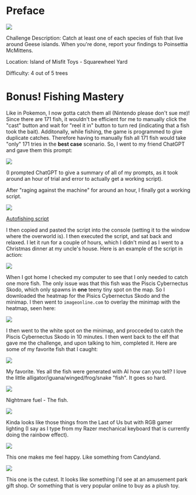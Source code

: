 # Preface
![](../images/Fishing-Guide.jpg)

Challenge Description: Catch at least one of each species of fish that live around Geese islands. When you're done, report your findings to Poinsettia McMittens.

Location: Island of Misfit Toys - Squarewheel Yard

Difficulty: 4 out of 5 trees



# Bonus! Fishing Mastery
Like in Pokemon, I now gotta catch them all (Nintendo please don't sue me)! Since there are 171 fish, it wouldn't be efficient for me to manually click the "cast" button and wait for "reel it in" button to turn red (indicating that a fish took the bait). Additonally, while fishing, the game is programmed to give duplicate catches. Therefore having to manually fish all 171 fish would take "only" 171 tries in the **best case** scenario. So, I went to my friend ChatGPT and gave them this prompt:

![](../images/Bonus-Fishing-Mastery-part-3.png)

(I prompted ChatGPT to give a summary of all of my prompts, as it took around an hour of trial and error to actually get a working script). 

After "raging against the machine" for around an hour, I finally got a working script.

![](../images/Bonus-Fishing-Mastery-part-2.png)

[Autofishing script](../scripts/fishing-mastery.js)

I then copied and pasted the script into the console (setting it to the window where the overworld is). I then executed the script, and sat back and relaxed. I let it run for a couple of hours, which I didn't mind as I went to a Christmas dinner at my uncle's house. Here is an example of the script in action:

![](../images/Bonus-Fishing-Mastery-part-4.png)

When I got home I checked my computer to see that I only needed to catch one more fish. The only issue was that this fish was the Piscis Cybernectus Skodo, which only spawns in **one** teeny tiny spot on the map. So I downloaded the heatmap for the Pisics Cybernectus Skodo and the minimap. I then went to `imageonline.com` to overlay the minimap with the heatmap, seen here:

![](../images/Bonus-Fishing-Mastery-part-10.png)

I then went to the white spot on the minimap, and procceded to catch the Piscis Cybernectus Skodo in 10 minutes. I then went back to the elf that gave me the challenge, and upon talking to him, completed it. Here are some of my favorite fish that I caught:

![](../images/Bonus-Fishing-Mastery-part-5.png)

My favorite. Yes all the fish were generated with AI how can you tell? I love the little alligator/iguana/winged/frog/snake "fish". It goes so hard.

![](../images/Bonus-Fishing-Mastery-part-6.png)

Nightmare fuel - The fish.

![](../images/Bonus-Fishing-Mastery-part-7.png)

Kinda looks like those things from the Last of Us but with RGB gamer lighting (I say as I type from my Razer mechanical keyboard that is currently doing the rainbow effect). 

![](../images/Bonus-Fishing-Mastery-part-8.png)

This one makes me feel happy. Like something from Candyland.

![](../images/Bonus-Fishing-Mastery-part-9.png)

This one is the cutest. It looks like something I'd see at an amusement park gift shop. Or something that is very popular online to buy as a plush toy.
